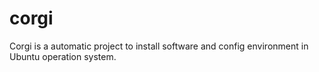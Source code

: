# corgi
Corgi is a automatic project to install software and config environment in Ubuntu operation system.
